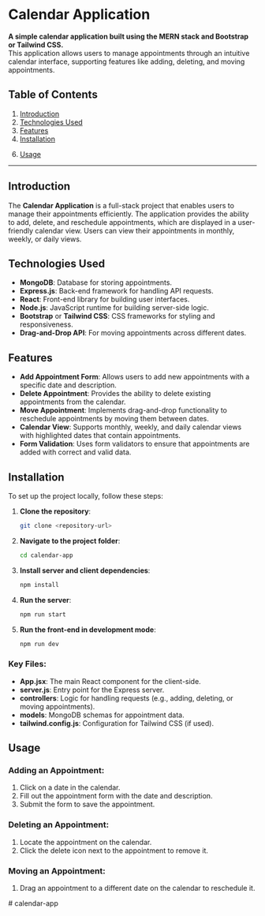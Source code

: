 # Calendar Application

**A simple calendar application built using the MERN stack and Bootstrap or Tailwind CSS.**  
This application allows users to manage appointments through an intuitive calendar interface, supporting features like adding, deleting, and moving appointments.

## Table of Contents

1. [Introduction](#introduction)
2. [Technologies Used](#technologies-used)
3. [Features](#features)
4. [Installation](#installation)
<!-- 5. [Project Structure](#project-structure) -->
6. [Usage](#usage)

---

## Introduction

The **Calendar Application** is a full-stack project that enables users to manage their appointments efficiently. The application provides the ability to add, delete, and reschedule appointments, which are displayed in a user-friendly calendar view. Users can view their appointments in monthly, weekly, or daily views.

## Technologies Used

- **MongoDB**: Database for storing appointments.
- **Express.js**: Back-end framework for handling API requests.
- **React**: Front-end library for building user interfaces.
- **Node.js**: JavaScript runtime for building server-side logic.
- **Bootstrap** or **Tailwind CSS**: CSS frameworks for styling and responsiveness.
- **Drag-and-Drop API**: For moving appointments across different dates.

## Features

- **Add Appointment Form**: Allows users to add new appointments with a specific date and description.
- **Delete Appointment**: Provides the ability to delete existing appointments from the calendar.
- **Move Appointment**: Implements drag-and-drop functionality to reschedule appointments by moving them between dates.
- **Calendar View**: Supports monthly, weekly, and daily calendar views with highlighted dates that contain appointments.
- **Form Validation**: Uses form validators to ensure that appointments are added with correct and valid data.

## Installation

To set up the project locally, follow these steps:

1. **Clone the repository**:

   ```bash
   git clone <repository-url>
   ```

2. **Navigate to the project folder**:

   ```bash
   cd calendar-app
   ```

3. **Install server and client dependencies**:

   ```bash
   npm install
   ```

4. **Run the server**:

   ```bash
   npm run start
   ```

5. **Run the front-end in development mode**:
   ```bash
   npm run dev
   ```


### Key Files:
- **App.jsx**: The main React component for the client-side.
- **server.js**: Entry point for the Express server.
- **controllers**: Logic for handling requests (e.g., adding, deleting, or moving appointments).
- **models**: MongoDB schemas for appointment data.
- **tailwind.config.js**: Configuration for Tailwind CSS (if used).

## Usage

### Adding an Appointment:
1. Click on a date in the calendar.
2. Fill out the appointment form with the date and description.
3. Submit the form to save the appointment.

### Deleting an Appointment:
1. Locate the appointment on the calendar.
2. Click the delete icon next to the appointment to remove it.

### Moving an Appointment:
1. Drag an appointment to a different date on the calendar to reschedule it.

#   c a l e n d a r - a p p  
 